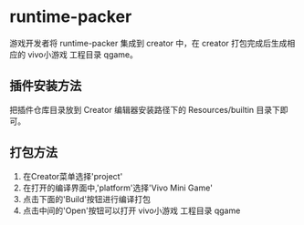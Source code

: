 # runtime-packer
游戏开发者将 runtime-packer 集成到 creator 中，在 creator 打包完成后生成相应的 vivo小游戏 工程目录 qgame。

## 插件安装方法
把插件仓库目录放到 Creator 编辑器安装路径下的 Resources/builtin 目录下即可。

## 打包方法

1. 在Creator菜单选择'project'
2. 在打开的编译界面中,'platform'选择'Vivo Mini Game'
3. 点击下面的'Build'按钮进行编译打包
4. 点击中间的'Open'按钮可以打开 vivo小游戏 工程目录 qgame